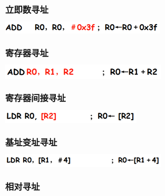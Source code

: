 # 立即数寻址
![](../photo/Pasted%20image%2020230421173334.png)

# 寄存器寻址
![](../photo/Pasted%20image%2020230421173356.png)

# 寄存器间接寻址
![](../photo/Pasted%20image%2020230421173420.png)

# 基址变址寻址
![](../photo/Pasted%20image%2020230421173441.png)

# 相对寻址
